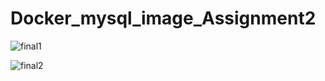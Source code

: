 # Docker_mysql_image_Assignment2

![final1](https://user-images.githubusercontent.com/84671309/148633400-737f9b26-b2a3-4ec5-932f-970aac3eddc9.jpg)

![final2](https://user-images.githubusercontent.com/84671309/148633394-374333be-2b04-4bb0-87ed-5e4083eb1351.jpg)
